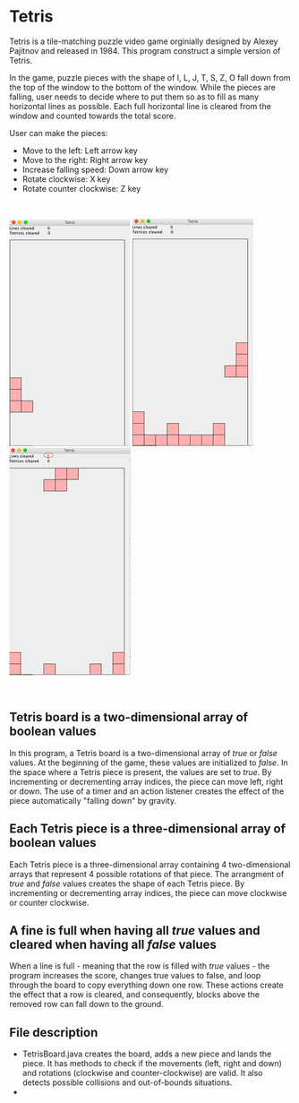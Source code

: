 # Tetris

Tetris is a tile-matching puzzle video game orginially designed by Alexey Pajitnov and released in 1984. This program construct a simple version of Tetris. 

In the game, puzzle pieces with the shape of I, L, J, T, S, Z, O fall down from the top of the window to the bottom of the window. While the pieces are falling, user needs to decide where to put them so as to fill as many horizontal lines as possible. Each full horizontal line is cleared from the window and counted towards the total score.

User can make the pieces:
- Move to the left: Left arrow key
- Move to the right: Right arrow key
- Increase falling speed: Down arrow key
- Rotate clockwise: X key
- Rotate counter clockwise: Z key

<br>

  ![start](misc/start.png)       ![play](misc/play.png)     ![clear](misc/clear.png)

<br>

## Tetris board is a two-dimensional array of boolean values
In this program, a Tetris board is a two-dimensional array of *true* or *false* values. At the beginning of the game, these values are initialized to *false*. In the space where a Tetris piece is present, the values are set to *true*. By incrementing or decrementing array indices, the piece can move left, right or down. The use of a timer and an action listener creates the effect of the piece automatically "falling down" by gravity.

## Each Tetris piece is a three-dimensional array of boolean values
Each Tetris piece is a three-dimensional array containing 4 two-dimensional arrays that represent 4 possible rotations of that piece. The arrangment of *true* and *false* values creates the shape of each Tetris piece. By incrementing or decrementing array indices, the piece can move clockwise or counter clockwise.

## A fine is full when having all *true* values and cleared when having all *false* values
When a line is full - meaning that the row is filled with *true* values - the program increases the score, changes true values to false, and loop through the board to copy everything down one row. These actions create the effect that a row is cleared, and consequently, blocks above the removed row can fall down to the ground.

## File description
* TetrisBoard.java creates the board, adds a new piece and lands the piece. It has methods to check if the movements (left, right and down) and rotations (clockwise and counter-clockwise) are valid. It also detects possible collisions and out-of-bounds situations.
* 
